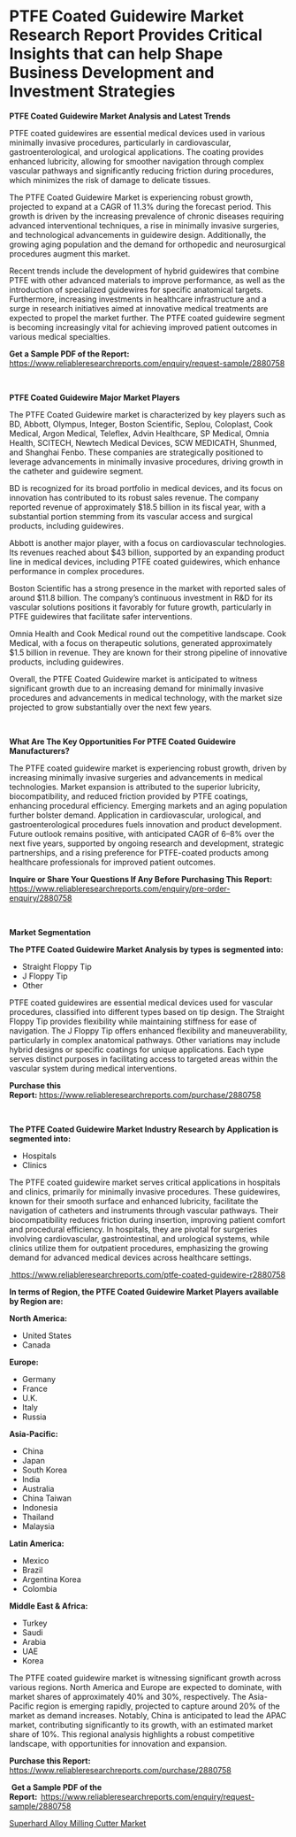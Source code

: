 <p><h1>PTFE Coated Guidewire Market Research Report Provides Critical Insights that can help Shape Business Development and Investment Strategies</h1></p><p><strong>PTFE Coated Guidewire Market Analysis and Latest Trends</strong></p>
<p><p>PTFE coated guidewires are essential medical devices used in various minimally invasive procedures, particularly in cardiovascular, gastroenterological, and urological applications. The coating provides enhanced lubricity, allowing for smoother navigation through complex vascular pathways and significantly reducing friction during procedures, which minimizes the risk of damage to delicate tissues.</p><p>The PTFE Coated Guidewire Market is experiencing robust growth, projected to expand at a CAGR of 11.3% during the forecast period. This growth is driven by the increasing prevalence of chronic diseases requiring advanced interventional techniques, a rise in minimally invasive surgeries, and technological advancements in guidewire design. Additionally, the growing aging population and the demand for orthopedic and neurosurgical procedures augment this market.</p><p>Recent trends include the development of hybrid guidewires that combine PTFE with other advanced materials to improve performance, as well as the introduction of specialized guidewires for specific anatomical targets. Furthermore, increasing investments in healthcare infrastructure and a surge in research initiatives aimed at innovative medical treatments are expected to propel the market further. The PTFE coated guidewire segment is becoming increasingly vital for achieving improved patient outcomes in various medical specialties.</p></p>
<p><strong>Get a Sample PDF of the Report:&nbsp;</strong> <a href="https://www.reliableresearchreports.com/enquiry/request-sample/2880758?utm_campaign=2224&utm_medium=2&utm_source=Github&utm_content=ia&utm_term=12032025&utm_id=ptfe-coated-guidewire">https://www.reliableresearchreports.com/enquiry/request-sample/2880758</a></p>
<p>&nbsp;</p>
<p><strong>PTFE Coated Guidewire Major Market Players</strong></p>
<p><p>The PTFE Coated Guidewire market is characterized by key players such as BD, Abbott, Olympus, Integer, Boston Scientific, Seplou, Coloplast, Cook Medical, Argon Medical, Teleflex, Advin Healthcare, SP Medical, Omnia Health, SCITECH, Newtech Medical Devices, SCW MEDICATH, Shunmed, and Shanghai Fenbo. These companies are strategically positioned to leverage advancements in minimally invasive procedures, driving growth in the catheter and guidewire segment.</p><p>BD is recognized for its broad portfolio in medical devices, and its focus on innovation has contributed to its robust sales revenue. The company reported revenue of approximately $18.5 billion in its fiscal year, with a substantial portion stemming from its vascular access and surgical products, including guidewires.</p><p>Abbott is another major player, with a focus on cardiovascular technologies. Its revenues reached about $43 billion, supported by an expanding product line in medical devices, including PTFE coated guidewires, which enhance performance in complex procedures.</p><p>Boston Scientific has a strong presence in the market with reported sales of around $11.8 billion. The company’s continuous investment in R&D for its vascular solutions positions it favorably for future growth, particularly in PTFE guidewires that facilitate safer interventions.</p><p>Omnia Health and Cook Medical round out the competitive landscape. Cook Medical, with a focus on therapeutic solutions, generated approximately $1.5 billion in revenue. They are known for their strong pipeline of innovative products, including guidewires. </p><p>Overall, the PTFE Coated Guidewire market is anticipated to witness significant growth due to an increasing demand for minimally invasive procedures and advancements in medical technology, with the market size projected to grow substantially over the next few years.</p></p>
<p>&nbsp;</p>
<p><strong>What Are The Key Opportunities For PTFE Coated Guidewire Manufacturers?</strong></p>
<p><p>The PTFE coated guidewire market is experiencing robust growth, driven by increasing minimally invasive surgeries and advancements in medical technologies. Market expansion is attributed to the superior lubricity, biocompatibility, and reduced friction provided by PTFE coatings, enhancing procedural efficiency. Emerging markets and an aging population further bolster demand. Application in cardiovascular, urological, and gastroenterological procedures fuels innovation and product development. Future outlook remains positive, with anticipated CAGR of 6–8% over the next five years, supported by ongoing research and development, strategic partnerships, and a rising preference for PTFE-coated products among healthcare professionals for improved patient outcomes.</p></p>
<p><strong>Inquire or Share Your Questions If Any Before Purchasing This Report:</strong> <a href="https://www.reliableresearchreports.com/enquiry/pre-order-enquiry/2880758?utm_campaign=2224&utm_medium=2&utm_source=Github&utm_content=ia&utm_term=12032025&utm_id=ptfe-coated-guidewire">https://www.reliableresearchreports.com/enquiry/pre-order-enquiry/2880758</a></p>
<p>&nbsp;</p>
<p><strong>Market Segmentation</strong></p>
<p><strong>The PTFE Coated Guidewire Market Analysis by types is segmented into:</strong></p>
<p><ul><li>Straight Floppy Tip</li><li>J Floppy Tip</li><li>Other</li></ul></p>
<p><p>PTFE coated guidewires are essential medical devices used for vascular procedures, classified into different types based on tip design. The Straight Floppy Tip provides flexibility while maintaining stiffness for ease of navigation. The J Floppy Tip offers enhanced flexibility and maneuverability, particularly in complex anatomical pathways. Other variations may include hybrid designs or specific coatings for unique applications. Each type serves distinct purposes in facilitating access to targeted areas within the vascular system during medical interventions.</p></p>
<p><strong>Purchase this Report:&nbsp;</strong><a href="https://www.reliableresearchreports.com/purchase/2880758?utm_campaign=2224&utm_medium=2&utm_source=Github&utm_content=ia&utm_term=12032025&utm_id=ptfe-coated-guidewire">https://www.reliableresearchreports.com/purchase/2880758</a></p>
<p>&nbsp;</p>
<p><strong>The PTFE Coated Guidewire Market Industry Research by Application is segmented into:</strong></p>
<p><ul><li>Hospitals</li><li>Clinics</li></ul></p>
<p><p>The PTFE coated guidewire market serves critical applications in hospitals and clinics, primarily for minimally invasive procedures. These guidewires, known for their smooth surface and enhanced lubricity, facilitate the navigation of catheters and instruments through vascular pathways. Their biocompatibility reduces friction during insertion, improving patient comfort and procedural efficiency. In hospitals, they are pivotal for surgeries involving cardiovascular, gastrointestinal, and urological systems, while clinics utilize them for outpatient procedures, emphasizing the growing demand for advanced medical devices across healthcare settings.</p></p>
<p><a href="https://www.reliableresearchreports.com/ptfe-coated-guidewire-r2880758?utm_campaign=2224&utm_medium=2&utm_source=Github&utm_content=ia&utm_term=12032025&utm_id=ptfe-coated-guidewire">&nbsp;https://www.reliableresearchreports.com/ptfe-coated-guidewire-r2880758</a></p>
<p><strong>In terms of Region, the PTFE Coated Guidewire Market Players available by Region are:</strong></p>
<p>
    <p> <strong> North America: </strong>
        <ul>
            <li>United States</li>
            <li>Canada</li>
        </ul>
        </p> 
    <p> <strong> Europe: </strong>
        <ul>
            <li>Germany</li>
            <li>France</li>
            <li>U.K.</li>
            <li>Italy</li>
            <li>Russia</li>
        </ul>
        </p> 
    <p> <strong> Asia-Pacific: </strong>
        <ul>
            <li>China</li>
            <li>Japan</li>
            <li>South Korea</li>
            <li>India</li>
            <li>Australia</li>
            <li>China Taiwan</li>
            <li>Indonesia</li>
            <li>Thailand</li>
            <li>Malaysia</li>
        </ul>
        </p> 
    <p> <strong> Latin America: </strong>
        <ul>
            <li>Mexico</li>
            <li>Brazil</li>
            <li>Argentina Korea</li>
            <li>Colombia</li>
        </ul>
        </p> 
    <p> <strong> Middle East & Africa: </strong>
        <ul>
            <li>Turkey</li>
            <li>Saudi</li>
            <li>Arabia</li>
            <li>UAE</li>
            <li>Korea</li>
        </ul>
    </p>
    </p>
<p><p>The PTFE coated guidewire market is witnessing significant growth across various regions. North America and Europe are expected to dominate, with market shares of approximately 40% and 30%, respectively. The Asia-Pacific region is emerging rapidly, projected to capture around 20% of the market as demand increases. Notably, China is anticipated to lead the APAC market, contributing significantly to its growth, with an estimated market share of 10%. This regional analysis highlights a robust competitive landscape, with opportunities for innovation and expansion.</p></p>
<p><strong>Purchase this Report: </strong><a href="https://www.reliableresearchreports.com/purchase/2880758?utm_campaign=2224&utm_medium=2&utm_source=Github&utm_content=ia&utm_term=12032025&utm_id=ptfe-coated-guidewire">https://www.reliableresearchreports.com/purchase/2880758</a></p>
<p>&nbsp;<strong>Get a Sample PDF of the Report:&nbsp;&nbsp;</strong><a href="https://www.reliableresearchreports.com/enquiry/request-sample/2880758?utm_campaign=2224&utm_medium=2&utm_source=Github&utm_content=ia&utm_term=12032025&utm_id=ptfe-coated-guidewire">https://www.reliableresearchreports.com/enquiry/request-sample/2880758</a></p>
<p><strong></strong></p>
<p><p><a href="https://github.com/gerdabatiskzv9/Market-Research-Report-List-1/blob/main/superhard-alloy-milling-cutter-market.md?utm_campaign=2224&utm_medium=2&utm_source=Github&utm_content=ia&utm_term=12032025&utm_id=ptfe-coated-guidewire">Superhard Alloy Milling Cutter Market</a></p></p>